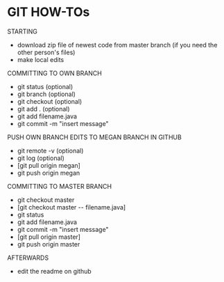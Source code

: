 # GIT HOW-TOs

STARTING
- download zip file of newest code from master branch (if you need the other person's files)
- make local edits

COMMITTING TO OWN BRANCH
- git status (optional)
- git branch (optional)
- git checkout (optional)
- git add . (optional)
- git add filename.java
- git commit -m "insert message"

PUSH OWN BRANCH EDITS TO MEGAN BRANCH IN GITHUB
- git remote -v (optional)
- git log (optional)
- [git pull origin megan]
- git push origin megan

COMMITTING TO MASTER BRANCH
- git checkout master
- [git checkout master -- filename.java]
- git status
- git add filename.java
- git commit -m "insert message"
- [git pull origin master]
- git push origin master

AFTERWARDS
- edit the readme on github
